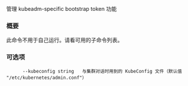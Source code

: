 

管理 kubeadm-specific bootstrap token 功能

### 概要




此命令不用于自己运行。请看可用的子命令列表。


### 可选项

```
      --kubeconfig string   与集群对话时用到的 KubeConfig 文件（默认值 "/etc/kubernetes/admin.conf"）
```

